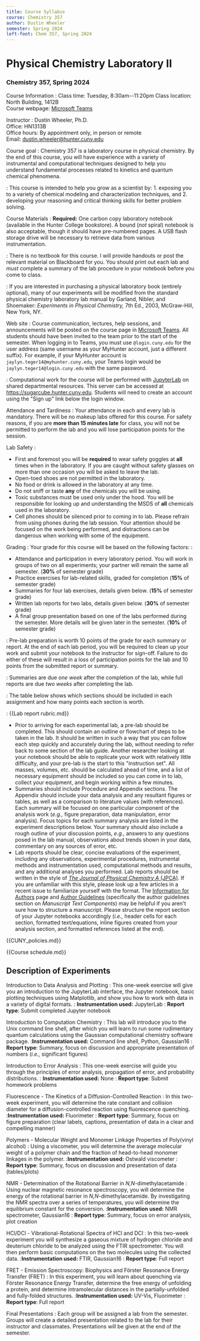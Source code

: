 ```yaml
---
title: Course Syllabus
course: Chemistry 357
author: Dustin Wheeler
semester: Spring 2024
left-foot: Chem 357, Spring 2024
---
```


# Physical Chemistry Laboratory II #

### Chemistry 357, Spring 2024 ###

Course Information
: 
Class time:  Tuesday, 8:30am--11:20pm
Class location: North Building, 1412B  
Course webpage: [Microsoft Teams][teams-link]

Instructor
: 
Dustin Wheeler, Ph.D.  
Office: HN1313B  
Office hours: By appointment only, in person or remote  
Email: <dustin.wheeler@hunter.cuny.edu>

Course goal
: Chemistry 357 is a laboratory course in physical chemistry. By the end of this course, you will have experience with a  variety of instrumental and computational techniques designed to help you understand fundamental processes related to kinetics and quantum chemical phenomena.  

: This course is intended to help you grow as a scientist by: 
    1. exposing you to a variety of chemical modeling and characterization techniques, and
    2. developing your reasoning and critical thinking skills for better problem solving.

Course Materials
: **Required:** One carbon copy laboratory notebook (available in the Hunter College bookstore). A bound (_not_ spiral) notebook is also acceptable, though it should have pre-numbered pages. A USB flash storage drive will be necessary to retrieve data from various instrumentation. 

: There is no textbook for this course. I will provide handouts or post the relevant material on Blackboard for you. You should print out each lab and _must_ complete a summary of the lab procedure in your notebook before you come to class. 

: If you are interested in purchasing a physical laboratory book (entirely optional), many of our experiments will be modified from the standard physical chemistry laboratory lab manual by Garland, Nibler, and Shoemaker: _Experiments in Physical Chemistry,_ 7th Ed., 2003, McGraw-Hill, New York, NY.

    
Web site
: Course communication, lectures, help sessions, and announcements will be posted on the course page in [Microsoft Teams][ms-teams]. All students should have been invited to the team prior to the start of the semester. When logging in to Teams, you must use `@login.cuny.edu` for the user address (same username as your MyHunter account, just a different suffix). For example, if your MyHunter account is `jaylyn.teger14@myhunter.cuny.edu`, your Teams login would be `jaylyn.teger14@login.cuny.edu` with the same password. 

: Computational work for the course will be performed with [JupyterLab][JupyterLab] on shared departmental resources. This server can be accessed at <https://sugarcube.hunter.cuny.edu>. Students will need to create an account using the "Sign up" link below the login window. 
<!--Instructions on how to access the course website on Brightspace can be found on the [Hunter College Brightspace page][hunter-brightspace]. In addition to instructions for individual labs, announcements and additional resources will occasionally be posted on Blackboard. -->



Attendance and Tardiness
: 
Your attendance in each and every lab is mandatory. There will be no makeup labs offered for this course. For safety reasons, if you are **more than 15 minutes late** for class, you will not be permitted to perform the lab and you will lose participation points for the session. 

Lab Safety
: 
- First and foremost you will be **required** to wear safety goggles at **all** times when in the laboratory. If you are caught without safety glasses on more than one occasion you will be asked to leave the lab.
- Open-toed shoes are not permitted in the laboratory. 
- No food or drink is allowed in the laboratory at any time. 
- Do not sniff or taste **any** of the chemicals you will be using. 
- Toxic substances must be used only under the hood. You will be responsible for looking up and understanding the MSDS of **all** chemicals used in the laboratory. 
- Cell phones should be silenced prior to coming in to lab. Please refrain from using phones during the lab session. Your attention should be focused on the work being performed, and distractions can be dangerous when working with some of the equipment.


Grading
: Your grade for this course will be based on the following factors:
: 
- Attendance and participation in every laboratory period. You will work in groups of two on all experiments; your partner will remain the same all semester. (**30%** of semester grade) 
- Practice exercises for lab-related skills, graded for completion (**15%** of semester grade)
- Summaries for four lab exercises, details given below. (**15%** of semester grade) 
- Written lab reports for two labs, details given below. (**30%** of semester grade) 
- A final group presentation based on one of the labs performed during the semester. More details will be given later in the semester. (**10%** of semester grade)

: Pre-lab preparation is worth 10 points of the grade for each summary or report. At the end of each lab period, you will be required to clean up your work and submit your notebook to the instructor for sign-off. Failure to do either of these will result in a loss of participation points for the lab and 10 points from the submitted report or summary. 

: Summaries are due *one week* after the completion of the lab, while full reports are due *two weeks* after completing the lab. 

: The table below shows which sections should be included in each assignment and how many points each section is worth.

<!--BREAK-->
:
{{Lab report rubric.md}}
- Prior to arriving for each experimental lab, a pre-lab should be completed. This should contain an outline or flowchart of steps to be taken in the lab. It should be written in such a way that you can follow each step quickly and accurately during the lab, without needing to refer back to some section of the lab guide. Another researcher looking at your notebook should be able to replicate your work with relatively little difficulty, and your pre-lab is the start to this "instruction set". All masses, volumes, etc. should be calculated ahead of time, and a list of necessary equipment should be included so you can come in to lab, collect your equipment, and begin working within a few minutes. 
- Summaries should include Procedure and Appendix sections. The Appendix should include your data analysis and any resultant figures or tables, as well as a comparison to literature values (with references). Each summary will be focused on one particular component of the analysis work (_e.g.,_ figure preparation, data manipulation, error analysis). Focus topics for each summary analysis are listed in the experiment descriptions below. Your summary should also include a rough outline of your discussion points, _e.g.,_ answers to any questions posed in the lab manual, observations about trends shown in your data, commentary on any sources of error, etc.
- Lab reports should be clear, concise evaluations of the experiment, including any observations, experimental procedures, instrumental methods and instrumentation used, computational methods and results, and any additional analyses you performed. Lab reports should be written in the style of [_The Journal of Physical Chemistry A_ (JPCA)][jpca-home]. If you are unfamiliar with this style, please look up a few articles in a recent issue to familiarize yourself with the format. The [Information for Authors][jpca-auth-info] page and [Author Guidelines][jpca-auth-guide] (specifically the author guidelines section on _Manuscript Text Components_) may be helpful if you aren't sure how to structure a manuscript. Please structure the report section of your Jupyter notebooks accordingly (*i.e.,* header cells for each section, formatted text/equations, inline figures created from your analysis section, and formatted references listed at the end). 

<!--BREAK-->

{{CUNY_policies.md}}

<!--BREAK-->

{{Course schedule.md}}

<!--BREAK-->

<!-- TODO: Need to decide how summaries are graded… Need a way to include some written response 
    in the grade, but not a full discussion. Are all the questions in the lab guide appropriate 
    for a summary? Need to edit question list. -->

## Description of Experiments ##

Introduction to Data Analysis and Plotting 
: 
This one-week exercise will give you an introduction to the JupyterLab interface, the Jupyter notebook, basic plotting techniques using Matplotlib, and show you how to work with data in a variety of digital formats. 
: 
**Instrumentation used:** JupyterLab
: 
**Report type**: Submit completed Jupyter notebook

Introduction to Computation Chemistry 
: This lab will introduce you to the Unix command line shell, after which you will learn to run some rudimentary quantum calculations using the Gaussian computational chemistry software package.
:**Instrumentation used:** Command line shell, Python, Gaussian16
: **Report type**: Summary, focus on discussion and appropriate presentation of numbers (_i.e.,_ significant figures)

Introduction to Error Analysis 
: This one-week exercise will guide you through the principles of error analysis, propagation of error, and probability distributions. 
: **Instrumentation used:** None
: **Report type**: Submit homework problems

Fluorescence - The Kinetics of a Diffusion-Controlled Reaction 
: In this two-week experiment, you will determine the rate constant and collision diameter for a diffusion-controlled reaction using fluorescence quenching.
:**Instrumentation used:** Fluorimeter
: **Report type**: Summary, focus on figure preparation (clear labels, captions, presentation of data in a clear and compelling manner)

Polymers - Molecular Weight and Monomer Linkage Properties of Poly(vinyl alcohol) 
: Using a viscometer, you will determine the average molecular weight of a polymer chain and the fraction of head-to-head monomer linkages in the polymer.
:**Instrumentation used:** Ostwald viscometer
: **Report type**: Summary, focus on discussion and presentation of data (tables/plots) 

<!--BREAK-->

NMR - Determination of the Rotational Barrier in *N,N*-dimethylacetamide 
: Using nuclear magnetic resonance spectroscopy, you will determine the energy of the rotational barrier in *N,N*-dimethylacetamide. By investigating the NMR spectra over a series of temperatures, you will determine the equilibrium constant for the conversion. 
:**Instrumentation used:** NMR spectrometer, Gaussian16
: **Report type**: Summary, focus on error analysis, plot creation

HCl/DCl - Vibrational-Rotational Spectra of HCl and DCl 
: In this two-week experiment you will synthesize a gaseous mixture of hydrogen chloride and deuterium chloride to be analyzed using the FTIR spectrometer. You will then perform basic computations on the two molecules using the collected data. 
:**Instrumentation used:** FTIR, Gaussian16
: **Report type**: Full report

FRET - Emission Spectroscopy: Biophysics and Förster Resonance Energy Transfer (FRET) 
: In this experiment, you will learn about quenching via Förster Resonance Energy Transfer, determine the free energy of unfolding a protein, and determine intramolecular distances in the partially-unfolded and fully-folded structures. 
:**Instrumentation used:** UV-Vis, Fluorimeter
: **Report type**: Full report

Final Presentations
: Each group will be assigned a lab from the semester. Groups will create a detailed presentation related to the lab for their instructor and classmates. Presentations will be given at the end of the semester. 


[teams-link]: https://teams.microsoft.com/l/team/19%3AmqPJ4Gt1GZuads_k41-Z4aB162dOA2KgSXp2Jkl7BoY1%40thread.tacv2/conversations?groupId=cb85dda2-abe5-4036-99b3-d22726ec1c04&tenantId=6f60f0b3-5f06-4e09-9715-989dba8cc7d8
[ms-teams]: https://teams.microsoft.com
[JupyterLab]: https://jupyterlab.readthedocs.io/en/stable/user/index.html
[jpca-home]: https://pubs.acs.org/journal/jpcafh
[jpca-auth-info]: https://pubs.acs.org/page/jpcafh/submission/authors.html
[jpca-auth-guide]: https://publish.acs.org/publish/author_guidelines?coden=jpcafh
[cuny-harassment]: http://www.cuny.edu/about/administration/offices/la/Policy-on-Sexual-Misconduct-12-1-14-with-links.pdf

